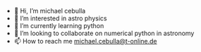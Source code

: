 - 👋 Hi, I’m michael cebulla
- 👀 I’m interested in astro physics
- 🌱 I’m currently learning python
- 💞️ I’m looking to collaborate on numerical python in astronomy
- 📫 How to reach me michael.cebulla@t-online.de

<!---
michaelcebulla/michaelcebulla is a ✨ special ✨ repository because its `README.md` (this file) appears on your GitHub profile.
You can click the Preview link to take a look at your changes.
--->

